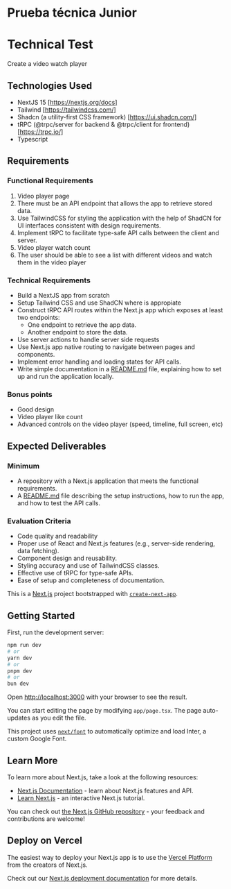 # Prueba técnica Junior

# Technical Test

Create a video watch player

## Technologies Used

- NextJS 15 [https://nextjs.org/docs]
- Tailwind [https://tailwindcss.com/]
- Shadcn (a utility-first CSS framework) [https://ui.shadcn.com/]
- tRPC (@trpc/server for backend & @trpc/client for frontend) [https://trpc.io/]
- Typescript

## Requirements

### Functional Requirements

1. Video player page
2. There must be an API endpoint that allows the app to retrieve stored data.
3. Use TailwindCSS for styling the application with the help of ShadCN for UI interfaces consistent with design requirements.
4. Implement tRPC to facilitate type-safe API calls between the client and server.
5. Video player watch count
6. The user should be able to see a list with different videos and watch them in the video player

### Technical Requirements

- Build a NextJS app from scratch
- Setup Tailwind CSS and use ShadCN where is appropiate
- Construct tRPC API routes within the Next.js app which exposes at least two endpoints:
    - One endpoint to retrieve the app data.
    - Another endpoint to store the data.
- Use server actions to handle server side requests
- Use Next.js app native routing to navigate between pages and components.
- Implement error handling and loading states for API calls.
- Write simple documentation in a [README.md](http://readme.md/) file, explaining how to set up and run the application locally.

### Bonus points

- Good design
- Video player like count
- Advanced controls on the video player (speed, timeline, full screen, etc)

## Expected Deliverables

### Minimum

- A repository with a Next.js application that meets the functional requirements.
- A [README.md](http://readme.md/) file describing the setup instructions, how to run the app, and how to test the API calls.

### Evaluation Criteria

- Code quality and readability
- Proper use of React and Next.js features (e.g., server-side rendering, data fetching).
- Component design and reusability.
- Styling accuracy and use of TailwindCSS classes.
- Effective use of tRPC for type-safe APIs.
- Ease of setup and completeness of documentation.





This is a [Next.js](https://nextjs.org/) project bootstrapped with [`create-next-app`](https://github.com/vercel/next.js/tree/canary/packages/create-next-app).

## Getting Started

First, run the development server:

```bash
npm run dev
# or
yarn dev
# or
pnpm dev
# or
bun dev
```

Open [http://localhost:3000](http://localhost:3000) with your browser to see the result.

You can start editing the page by modifying `app/page.tsx`. The page auto-updates as you edit the file.

This project uses [`next/font`](https://nextjs.org/docs/basic-features/font-optimization) to automatically optimize and load Inter, a custom Google Font.

## Learn More

To learn more about Next.js, take a look at the following resources:

- [Next.js Documentation](https://nextjs.org/docs) - learn about Next.js features and API.
- [Learn Next.js](https://nextjs.org/learn) - an interactive Next.js tutorial.

You can check out [the Next.js GitHub repository](https://github.com/vercel/next.js/) - your feedback and contributions are welcome!

## Deploy on Vercel

The easiest way to deploy your Next.js app is to use the [Vercel Platform](https://vercel.com/new?utm_medium=default-template&filter=next.js&utm_source=create-next-app&utm_campaign=create-next-app-readme) from the creators of Next.js.

Check out our [Next.js deployment documentation](https://nextjs.org/docs/deployment) for more details.

